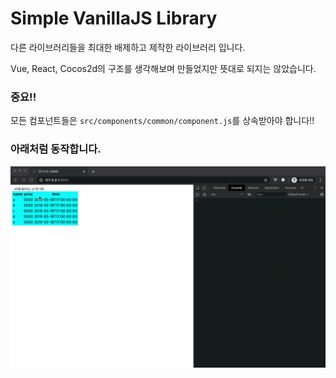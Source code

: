# Simple VanillaJS Library

다른 라이브러리들을 최대한 배제하고 제작한 라이브러리 입니다.

Vue, React, Cocos2d의 구조를 생각해보며 만들었지만 뜻대로 되지는 않았습니다.

### 중요!!
모든 컴포넌트들은 `src/components/common/component.js`를 상속받아야 합니다!!

### 아래처럼 동작합니다.
![동작gif](./README_RESOURCE/work.gif)